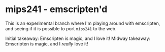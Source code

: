 # mips241 - emscripten'd

This is an experimental branch where I'm playing around with emscripten, and
seeing if it is possible to port `mips241` to the web.

Initial takeaway: Emscripten is magic, and I love it!
Midway takeaway: Emscripten is magic, and I _really_ love it!